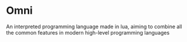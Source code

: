 # Omni
An interpreted programming language made in lua, aiming to combine all the common features in modern high-level programming languages
